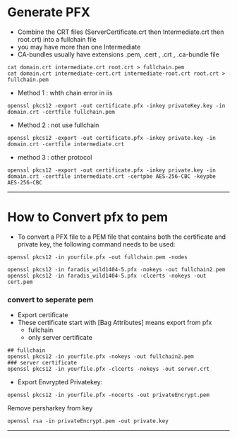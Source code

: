 
# Generate PFX 
  - Combine the CRT files (ServerCertificate.crt then Intermediate.crt then root.crt) into a fullchain file
  - you may have more than one Intermediate
  - CA-bundles usually have extensions .pem, .cert , .crt , .ca-bundle file
```
cat domain.crt intermediate.crt root.crt > fullchain.pem
cat domain.crt intermediate-cert.crt intermediate-root.crt root.crt > fullchain.pem
```
- Method 1 : whth chain error in iis
```
openssl pkcs12 -export -out certificate.pfx -inkey privateKey.key -in domain.crt -certfile fullchain.pem
```
- Method 2 : not use fullchain
```
openssl pkcs12 -export -out certificate.pfx -inkey private.key -in domain.crt -certfile intermediate.crt
```
- method 3 : other protocol
```
openssl pkcs12 -export -out certificate.pfx -inkey private.key -in domain.crt -certfile intermediate.crt -certpbe AES-256-CBC -keypbe AES-256-CBC
```
------------------------------------------------------------------------------------------------------------------------------
# How to Convert pfx to pem
  - To convert a PFX file to a PEM file that contains both the certificate and private key, the following command needs to be used:
```
openssl pkcs12 -in yourfile.pfx -out fullchain.pem -nodes

openssl pkcs12 -in faradis_wild1404-5.pfx -nokeys -out fullchain2.pem
openssl pkcs12 -in faradis_wild1404-5.pfx -clcerts -nokeys -out cert.pem
```
### convert to seperate pem
- Export certificate
- These certificate start with [Bag Attributes] means export from pfx
     * fullchain
     * only server certificate
```
## fullchain
openssl pkcs12 -in yourfile.pfx -nokeys -out fullchain2.pem
### server certificate
openssl pkcs12 -in yourfile.pfx -clcerts -nokeys -out server.crt
```

- Export Envrypted Privatekey:
```
openssl pkcs12 -in yourfile.pfx -nocerts -out privateEncrypt.pem
```


Remove persharkey from key
```
openssl rsa -in privateEncrypt.pem -out private.key 
```
------------------------------------------------------------------------------------------------------------------------------------------
